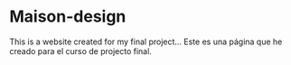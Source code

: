 # Maison-design
This is a website created for my final project... Este es una página que he creado para el curso de projecto final. 

